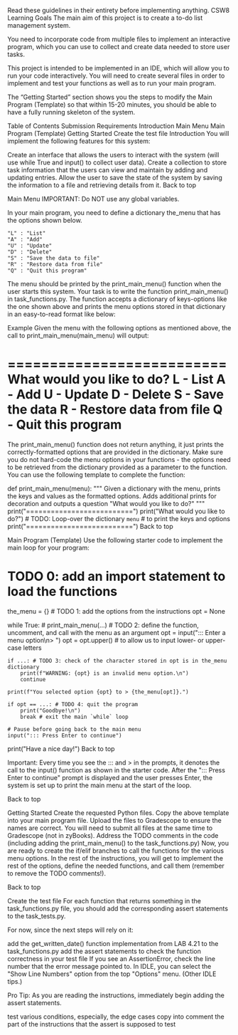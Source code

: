 Read these guidelines in their entirety before implementing anything.
CSW8 Learning Goals
The main aim of this project is to create a to-do list management system.

You need to incorporate code from multiple files to implement an interactive program, which you can use to collect and create data needed to store user tasks.

This project is intended to be implemented in an IDE, which will allow you to run your code interactively. You will need to create several files in order to implement and test your functions as well as to run your main program.

The “Getting Started” section shows you the steps to modify the Main Program (Template) so that within 15-20 minutes, you should be able to have a fully running skeleton of the system.

Table of Contents
Submission Requirements
Introduction
Main Menu
Main Program (Template)
Getting Started
Create the test file
Introduction
You will implement the following features for this system:

Create an interface that allows the users to interact with the system (will use while True and input() to collect user data).
Create a collection to store task information that the users can view and maintain by adding and updating entries.
Allow the user to save the state of the system by saving the information to a file and retrieving details from it.
Back to top

Main Menu
IMPORTANT: Do NOT use any global variables.

In your main program, you need to define a dictionary the_menu that has the options shown below.

    "L" : "List"
    "A" : "Add"
    "U" : "Update"
    "D" : "Delete"
    "S" : "Save the data to file"
    "R" : "Restore data from file"
    "Q" : "Quit this program"

The menu should be printed by the print_main_menu() function when the user starts this system. Your task is to write the function print_main_menu() in task_functions.py. The function accepts a dictionary of keys-options like the one shown above and prints the menu options stored in that dictionary in an easy-to-read format like below:

Example
Given the menu with the following options as mentioned above, the call to print_main_menu(main_menu) will output:

==========================
What would you like to do?
L - List
A - Add
U - Update
D - Delete
S - Save the data
R - Restore data from file
Q - Quit this program
==========================

The print_main_menu() function does not return anything, it just prints the correctly-formatted options that are provided in the dictionary. Make sure you do not hard-code the menu options in your functions - the options need to be retrieved from the dictionary provided as a parameter to the function. You can use the following template to complete the function:

def print_main_menu(menu):
    """
    Given a dictionary with the menu,
    prints the keys and values as the
    formatted options.
    Adds additional prints for decoration
    and outputs a question
    "What would you like to do?"
    """
    print("==========================")
    print("What would you like to do?")
    # TODO: Loop-over the dictionary `menu`
    # to print the keys and options
    print("==========================")
Back to top

Main Program (Template)
Use the following starter code to implement the main loop for your program:

# TODO 0: add an import statement to load the functions

the_menu = {} # TODO 1: add the options from the instructions
opt = None

while True:
    # print_main_menu(...) # TODO 2: define the function, uncomment, and call with the menu as an argument
    opt = input("::: Enter a menu option\n> ")
    opt = opt.upper() # to allow us to input lower- or upper-case letters

    if ...: # TODO 3: check of the character stored in opt is in the_menu dictionary
        print(f"WARNING: {opt} is an invalid menu option.\n")
        continue

    print(f"You selected option {opt} to > {the_menu[opt]}.")

    if opt == ...: # TODO 4: quit the program
        print("Goodbye!\n")
        break # exit the main `while` loop

    # Pause before going back to the main menu
    input("::: Press Enter to continue")

print("Have a nice day!")
Back to top

Important: Every time you see the ::: and > in the prompts, it denotes the call to the input() function as shown in the starter code. After the "::: Press Enter to continue" prompt is displayed and the user presses Enter, the system is set up to print the main menu at the start of the loop.

Back to top

Getting Started
Create the requested Python files.
Copy the above template into your main program file.
Upload the files to Gradescope to ensure the names are correct. You will need to submit all files at the same time to Gradescope (not in zyBooks).
Address the TODO comments in the code (including adding the print_main_menu() to the task_functions.py)
Now, you are ready to create the if/elif branches to call the functions for the various menu options. In the rest of the instructions, you will get to implement the rest of the options, define the needed functions, and call them (remember to remove the TODO comments!).

Back to top

Create the test file
For each function that returns something in the task_functions.py file, you should add the corresponding assert statements to the task_tests.py.

For now, since the next steps will rely on it:

add the get_written_date() function implementation from LAB 4.21 to the task_functions.py
add the assert statements to check the function correctness in your test file
If you see an AssertionError, check the line number that the error message pointed to. In IDLE, you can select the "Show Line Numbers" option from the top "Options" menu. (Other IDLE tips.)

Pro Tip: As you are reading the instructions, immediately begin adding the assert statements.

test various conditions, especially, the edge cases
copy into comment the part of the instructions that the assert is supposed to test